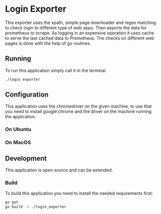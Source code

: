 # Login Exporter

This exporter uses the xpath, simple page downloader and regex matching
to check login to different type of web apps. Then exports the data
for prometheus to scrape. As logging in an expensive operation it uses
cache to serve the last cached data to Prometheus. The checks on 
different web pages is done with the help of go routines.


## Running

To run this application simply call it in the terminal

```bash
./login_exporter
```

## Configuration


This application uses the chromedriver on the given machine, to use
that you need to install google chrome and the driver on the machine
running the application.

### On Ubuntu

### On MacOS

## Development

This application is open source and can be extended.

### Build

To build this application you need to install the needed requirements
first:

```bash
go get
go build -o ./login_exporter
```